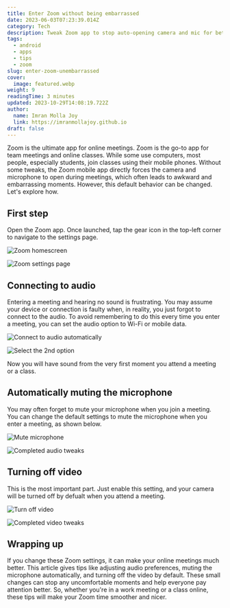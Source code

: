 ```yaml
---
title: Enter Zoom without being embarrassed
date: 2023-06-03T07:23:39.014Z
category: Tech
description: Tweak Zoom app to stop auto-opening camera and mic for better meetings.
tags:
  - android
  - apps
  - tips
  - zoom
slug: enter-zoom-unembarrassed
cover:
  image: featured.webp
weight: 9
readingTime: 3 minutes
updated: 2023-10-29T14:08:19.722Z
author:
  name: Imran Molla Joy
  link: https://imranmollajoy.github.io
draft: false
---
```


Zoom is the ultimate app for online meetings. Zoom is the go-to app for team meetings and online classes. While some use computers, most people, especially students, join classes using their mobile phones. Without some tweaks, the Zoom mobile app directly forces the camera and microphone to open during meetings, which often leads to awkward and embarrassing moments. However, this default behavior can be changed. Let's explore how.

## First step

Open the Zoom app. Once launched, tap the gear icon in the top-left corner to navigate to the settings page.

![Zoom homescreen](./zm_home.webp)

![Zoom settings page](./zm_settings.webp)

## Connecting to audio

Entering a meeting and hearing no sound is frustrating. You may assume your device or connection is faulty when, in reality, you just forgot to connect to the audio. To avoid remembering to do this every time you enter a meeting, you can set the audio option to Wi-Fi or mobile data.

![Connect to audio automatically](./connect_to_audio.webp)

![Select the 2nd option](./connect_to_audio_completed.webp)

Now you will have sound from the very first moment you attend a meeting or a class.

## Automatically muting the microphone

You may often forget to mute your microphone when you join a meeting. You can change the default settings to mute the microphone when you enter a meeting, as shown below.

![Mute microphone](./mute_mic.webp)

![Completed audio tweaks](./audio_completed.webp)

## Turning off video

This is the most important part. Just enable this setting, and your camera will be turned off by defualt when you attend a meeting.

![Turn off video](./turn_off_video.webp)

![Completed video tweaks](./video_completed.webp)

## Wrapping up

If you change these Zoom settings, it can make your online meetings much better. This article gives tips like adjusting audio preferences, muting the microphone automatically, and turning off the video by default. These small changes can stop any uncomfortable moments and help everyone pay attention better. So, whether you're in a work meeting or a class online, these tips will make your Zoom time smoother and nicer.

